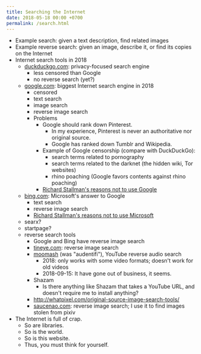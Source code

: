 ```yaml
---
title: Searching the Internet
date: 2018-05-18 00:00 +0700
permalink: /search.html
---
```


- Example search: given a text description, find related images
- Example reverse search: given an image, describe it, or find its copies on the Internet
- Internet search tools in 2018
    - [duckduckgo.com](https://duckduckgo.com/): privacy-focused search engine
        - less censored than Google
        - no reverse search (yet?)
    - [google.com](https://google.com/): biggest Internet search engine in 2018
        - censored
        - text search
        - image search
        - reverse image search
        - Problems
            - Google should rank down Pinterest.
                - In my experience, Pinterest is never an authoritative nor original source.
                - Google has ranked down Tumblr and Wikipedia.
            - Example of Google censorship (compare with DuckDuckGo):
                - search terms related to pornography
                - search terms related to the darknet (the hidden wiki, Tor websites)
                - rhino poaching (Google favors contents against rhino poaching)
            - [Richard Stallman's reasons not to use Google](https://stallman.org/google.html)
    - [bing.com](https://www.bing.com/): Microsoft's answer to Google
        - text search
        - reverse image search
        - [Richard Stallman's reasons not to use Microsoft](https://stallman.org/microsoft.html)
    - searx?
    - startpage?
    - reverse search tools
        - Google and Bing have reverse image search
        - [tineye.com](https://tineye.com/): reverse image search
        - [moomash](http://www.mooma.sh) (was "audentifi"), YouTube reverse audio search
            - 2018: only works with some video formats; doesn't work for old videos
            - 2018-09-15: It have gone out of business, it seems.
        - Shazam
            - Is there anything like Shazam that takes a YouTube URL, and doesn't require me to install anything?
        - http://whatpixel.com/original-source-image-search-tools/
        - [saucenao.com](https://saucenao.com/): reverse image search; I use it to find images stolen from pixiv
- The Internet is full of crap.
    - So are libraries.
    - So is the world.
    - So is this website.
    - Thus, you must think for yourself.
